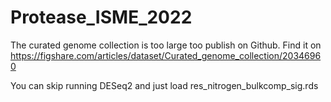 # Protease_ISME_2022

The curated genome collection is too large too publish on Github. Find it on https://figshare.com/articles/dataset/Curated_genome_collection/20346960

You can skip running DESeq2 and just load res_nitrogen_bulkcomp_sig.rds
